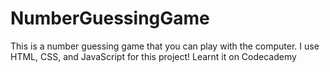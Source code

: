 # NumberGuessingGame

This is a number guessing game that you can play with the computer. I use HTML, CSS, and JavaScript for this project! Learnt it on Codecademy

